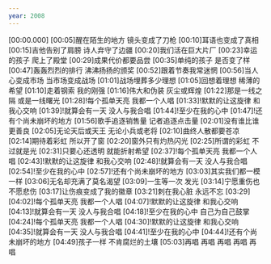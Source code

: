 ```yaml
---
year: 2008
---
```

[00:00.000]
[00:05]醒在陌生的地方 镜头变成了刀枪
[00:10]耳语也变成了真相
[00:15]吉他告别了肩膀 诗人弃守了边疆
[00:20]我们活在巨大片厂
[00:23]幸运的孩子 爬上了殿堂
[00:29]成果代价都要品尝
[00:35]单纯的孩子 是否变了样
[00:47]轰轰烈烈的排行 沸沸扬扬的颁奖
[00:52]跟着节奏我常迷惘
[00:56]当人心变成市场 当市场变成战场
[01:01]战场埋葬多少理想
[01:05]回想着理想 稀薄的希望
[01:10]走着钢索 我的刚强
[01:16]伟大和伪装 灰尘或辉煌
[01:22]那是一线之隔 或是一线曙光
[01:28]!每个孤单天亮 我都一个人唱
[01:33]!默默的让这旋律 和我心交响
[01:39]!就算会有一天 没人与我合唱
[01:44]!至少在我的心中
[01:47]!还有个尚未崩坏的地方
[01:56]歌手追逐销售量 记者追逐点击量
[02:01]没有谁比谁更善良
[02:05]无论天后或天王 无论小兵或老将
[02:10]曲终人散都要苍凉
[02:14]期待着彩虹 所以开了窗
[02:20]窗外只有灼热闪光
[02:25]所谓的彩虹 不过就是光
[02:31]只要心还透明 就能折射希望
[02:37]!每个孤单天亮 我都一个人唱
[02:43]!默默的让这旋律 和我心交响
[02:48]!就算会有一天 没人与我合唱
[02:54]!至少在我的心中
[02:57]!还有个尚未崩坏的地方
[03:03]其实我们都一模一样
[03:06]无名却充满了莫名渴望
[03:09]一生等一次 发光
[03:14]宁愿重伤也不愿悲伤
[03:17]让伤痕变成了我的徽章
[03:21]刺在我心脏 永远不忘
[03:29]
[04:02]!每个孤单天亮 我都一个人唱
[04:07]!默默的让这旋律 和我心交响
[04:13]!就算会有一天 没人与我合唱
[04:18]!至少在我的心中 自己为自己鼓掌
[04:24]!每个孤单天亮 我都一个人唱
[04:30]!默默的让这旋律 和我心交响
[04:35]!就算会有一天 没人与我合唱
[04:41]!至少在我的心中
[04:44]!还有个尚未崩坏的地方
[04:49]孩子一样 不肯腐烂的土壤
[05:03]再唱 再唱 再唱 再唱 再唱